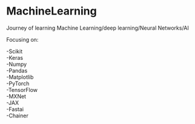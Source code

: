 # MachineLearning  
Journey of learning Machine Learning/deep learning/Neural Networks/AI  

Focusing on:  

  -Scikit  
  -Keras  
  -Numpy  
  -Pandas  
  -Matplotlib  
  -PyTorch  
  -TensorFlow  
  -MXNet  
  -JAX  
  -Fastai  
  -Chainer  
